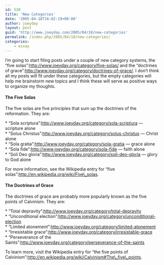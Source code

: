 ```yaml
---
id: 528
title: 'New Categories'
date: '2005-04-18T16:02:19+00:00'
author: joeyday
layout: post
guid: 'http://www.joeyday.com/2005/04/18/new-categories'
permalink: /index.php/2005/04/18/new-categories/
categories:
    - essay
---
```


I’m going to start filing posts under a couple of new category systems, the “five solas”:http://www.joeyday.org/category/five-solas/ and the “doctrines of grace”:http://www.joeyday.org/category/doctrines-of-grace/. I don’t think all my posts will fit under these categories, but the empty categories will help me brainstorm new topics and I think these will serve as positive ways to organize my thoughts.

#### The Five Solas

The five solas are five principles that sum up the doctrines of the reformation. They are:

\* “Sola scriptura”:http://www.joeyday.org/category/sola-scriptura — scripture alone  
\* “Solus Christus”:http://www.joeyday.org/category/solus-christus — Christ alone  
\* “Sola gratia”:http://www.joeyday.org/category/sola-gratia — grace alone  
\* “Sola fide”:http://www.joeyday.org/category/sola-fide — faith alone  
\* “Soli Deo gloria”:http://www.joeyday.org/category/soli-deo-gloria — glory to God alone

For more information, see the Wikipedia entry for “five solas”:http://en.wikipedia.org/wiki/Five\_solas.

#### The Doctrines of Grace

The doctrines of grace are probably more popularly known as the five points of Calvinism. They are:

\* “Total depravity”:http://www.joeyday.org/category/total-depravity  
\* “Unconditional election”:http://www.joeyday.org/category/unconditional-election  
\* “Limited atonement”:http://www.joeyday.org/category/limited-atonement  
\* “Irresistable grace”:http://www.joeyday.org/category/irresistable-grace  
\* “Perseverance of the Saints”:http://www.joeyday.org/category/perseverance-of-the-saints

To learn more, visit the Wikipedia entry for “the five points of Calvinism”:http://en.wikipedia.org/wiki/Calvinism#The\_five\_points.